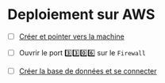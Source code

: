 # Deploiement sur AWS

- [ ] [Créer et pointer vers la machine](https://github.com/CollegeBoreal/Tutoriels/tree/master/2.Virtualisation/4.Cloud/2.Public/1.AWS/deployment)

- [ ] Ouvrir le port :three::three::zero::six: sur le `Firewall`

- [ ] [Créer la base de données et se connecter](../2.DQL)
